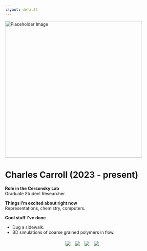 ```yaml
---
layout: default
---
```


<head>
<style>
.profile-container {
 display: flex;
 flex-direction: row;
 flex-wrap: wrap;
 justify-content: center;
 align-items: center;
 gap: 15px 15px;
 max-width: 100%;
 margin-left: auto;
 margin-right: auto;
 margin-top: 20px;
 margin-bottom: 20px;
}
.extra {
 object-fit: cover;
 text-align: center;
 max-width: 20em;
 max-height: 24em;
}
.profile {
 width: 32em;
 height: 32em;
 object-fit: cover;
}

@media print, screen and (max-width: 720px) {
 .profile {
  width: 100%;
 }
}

</style>
</head>

<!-- Replace `example_student` with your name -->
<img src="/assets/img/charles_carroll.png" alt="Placeholder Image" class="center profile">

<!-- Replace `Example Student` with your name and include your start date-->
# **Charles Carroll (2023 - present)**

<!-- Choose your title -- feel free to be professionally silly -->
**Role in the Cersonsky Lab**\
Graduate Student Researcher.

<!-- Name at least one research topic amongst this list -->
**Things I'm excited about right now**\
Representations, chemistry, computers.

<!-- Ultimately, we'll use this section to
     include papers and talks, and contributions
     But for now put whatever you want -->
**Cool stuff I've done**
* Dug a sidewalk.
* BD simulations of coarse grained polymers in flow.


<!-- If you have photos you would like to exhibit,
     save them as `/assets/member_images/your_name_photo_#.png`
     and replace example_student below -->

<div class="profile-container">
<div>
<img src='/assets/img/charles_carroll_1.png' class="extra"> 
</div>
<div>
<img src='/assets/img/charles_carroll_2.png' class="extra">
</div>
<div>
<img src='/assets/img/charles_carroll_3.png' class="extra">
</div>
<div>
<img src='/assets/img/charles_carroll_4.png' class="extra">
</div>
</div>


